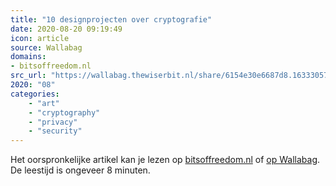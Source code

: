 ```yaml
---
title: "10 designprojecten over cryptografie"
date: 2020-08-20 09:19:49
icon: article
source: Wallabag
domains:
- bitsoffreedom.nl
src_url: "https://wallabag.thewiserbit.nl/share/6154e30e6687d8.16333057"
2020: "08"
categories:
    - "art"
    - "cryptography"
    - "privacy"
    - "security"
---
```

Het oorspronkelijke artikel kan je lezen op [bitsoffreedom.nl](https://www.bitsoffreedom.nl/2015/08/06/10-designprojecten-over-cryptografie/) of [op Wallabag](https://wallabag.thewiserbit.nl/share/6154e30e6687d8.16333057). De leestijd is ongeveer 8 minuten.